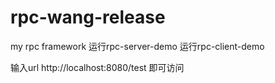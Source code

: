 # rpc-wang-release
my rpc framework
运行rpc-server-demo
运行rpc-client-demo

输入url  http://localhost:8080/test 即可访问